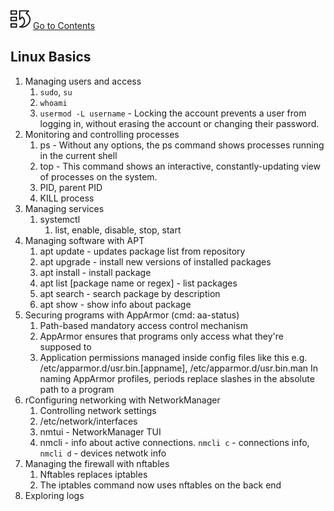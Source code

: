 [![index.md](assets/back_main_page_icon_124174_32.png)](index.md) [Go to Contents](index.md)

## Linux Basics

1. Managing users and access
   1. `sudo`, `su`
   2. `whoami`
   3. `usermod -L username` - Locking the account prevents a user from logging in, without erasing the account or changing their password.
2. Monitoring and controlling processes
   1. ps - Without any options, the ps command shows processes running in the current shell
   2. top - This command shows an interactive, constantly-updating view of processes on the system.
   3. PID, parent PID
   4. KILL process
3. Managing services
   1. systemctl
      1. list, enable, disable, stop, start
4. Managing software with APT
   1. apt update - updates package list from repository
   2. apt upgrade - install new versions of installed packages
   3. apt install - install package
   4. apt list [package name or regex] - list packages
   5. apt search - search package by description
   6. apt show - show info about package
5. Securing programs with AppArmor (cmd: aa-status)
   1. Path-based mandatory access control mechanism
   2. AppArmor ensures that programs only access what they're supposed to
   3. Application permissions managed inside config files like this e.g. /etc/apparmor.d/usr.bin.[appname], /etc/apparmor.d/usr.bin.man
      In naming AppArmor profiles, periods replace slashes in the absolute path to a program
6. rConfiguring networking with NetworkManager
   1. Controlling network settings
   2. /etc/network/interfaces
   3. nmtui - NetworkManager TUI
   4. nmcli - info about active connections. `nmcli c` - connections info, `nmcli d` - devices netwotk info 
7. Managing the firewall with nftables
   1. Nftables replaces iptables
   2. The iptables command now uses nftables on the back end
8. Exploring logs


